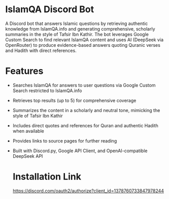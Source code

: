 # IslamQA Discord Bot

A Discord bot that answers Islamic questions by retrieving authentic knowledge from IslamQA.info and generating comprehensive, scholarly summaries in the style of Tafsir Ibn Kathir. The bot leverages Google Custom Search to find relevant IslamQA content and uses AI (DeepSeek via OpenRouter) to produce evidence-based answers quoting Quranic verses and Hadith with direct references.

# Features
- Searches IslamQA for answers to user questions via Google Custom Search restricted to IslamQA.info

- Retrieves top results (up to 5) for comprehensive coverage

- Summarizes the content in a scholarly and neutral tone, mimicking the style of Tafsir Ibn Kathir

- Includes direct quotes and references for Quran and authentic Hadith when available

- Provides links to source pages for further reading

- Built with Discord.py, Google API Client, and OpenAI-compatible DeepSeek API

  # Installation Link
  https://discord.com/oauth2/authorize?client_id=1378760733847978244
